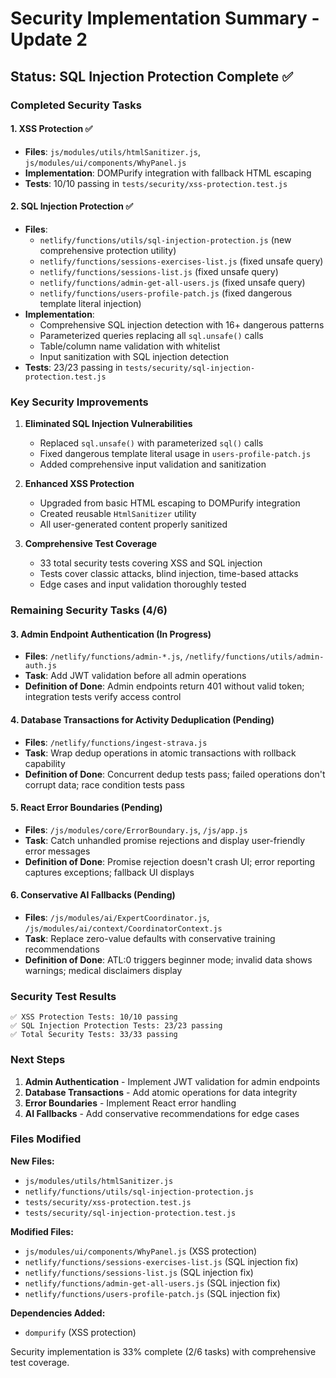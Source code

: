 # Security Implementation Summary - Update 2

## Status: SQL Injection Protection Complete ✅

### Completed Security Tasks

#### 1. XSS Protection ✅
- **Files**: `js/modules/utils/htmlSanitizer.js`, `js/modules/ui/components/WhyPanel.js`
- **Implementation**: DOMPurify integration with fallback HTML escaping
- **Tests**: 10/10 passing in `tests/security/xss-protection.test.js`

#### 2. SQL Injection Protection ✅
- **Files**: 
  - `netlify/functions/utils/sql-injection-protection.js` (new comprehensive protection utility)
  - `netlify/functions/sessions-exercises-list.js` (fixed unsafe query)
  - `netlify/functions/sessions-list.js` (fixed unsafe query)
  - `netlify/functions/admin-get-all-users.js` (fixed unsafe query)
  - `netlify/functions/users-profile-patch.js` (fixed dangerous template literal injection)
- **Implementation**: 
  - Comprehensive SQL injection detection with 16+ dangerous patterns
  - Parameterized queries replacing all `sql.unsafe()` calls
  - Table/column name validation with whitelist
  - Input sanitization with SQL injection detection
- **Tests**: 23/23 passing in `tests/security/sql-injection-protection.test.js`

### Key Security Improvements

1. **Eliminated SQL Injection Vulnerabilities**
   - Replaced `sql.unsafe()` with parameterized `sql()` calls
   - Fixed dangerous template literal usage in `users-profile-patch.js`
   - Added comprehensive input validation and sanitization

2. **Enhanced XSS Protection**
   - Upgraded from basic HTML escaping to DOMPurify integration
   - Created reusable `HtmlSanitizer` utility
   - All user-generated content properly sanitized

3. **Comprehensive Test Coverage**
   - 33 total security tests covering XSS and SQL injection
   - Tests cover classic attacks, blind injection, time-based attacks
   - Edge cases and input validation thoroughly tested

### Remaining Security Tasks (4/6)

#### 3. Admin Endpoint Authentication (In Progress)
- **Files**: `/netlify/functions/admin-*.js`, `/netlify/functions/utils/admin-auth.js`
- **Task**: Add JWT validation before all admin operations
- **Definition of Done**: Admin endpoints return 401 without valid token; integration tests verify access control

#### 4. Database Transactions for Activity Deduplication (Pending)
- **Files**: `/netlify/functions/ingest-strava.js`
- **Task**: Wrap dedup operations in atomic transactions with rollback capability
- **Definition of Done**: Concurrent dedup tests pass; failed operations don't corrupt data; race condition tests pass

#### 5. React Error Boundaries (Pending)
- **Files**: `/js/modules/core/ErrorBoundary.js`, `/js/app.js`
- **Task**: Catch unhandled promise rejections and display user-friendly error messages
- **Definition of Done**: Promise rejection doesn't crash UI; error reporting captures exceptions; fallback UI displays

#### 6. Conservative AI Fallbacks (Pending)
- **Files**: `/js/modules/ai/ExpertCoordinator.js`, `/js/modules/ai/context/CoordinatorContext.js`
- **Task**: Replace zero-value defaults with conservative training recommendations
- **Definition of Done**: ATL:0 triggers beginner mode; invalid data shows warnings; medical disclaimers display

### Security Test Results

```
✅ XSS Protection Tests: 10/10 passing
✅ SQL Injection Protection Tests: 23/23 passing
✅ Total Security Tests: 33/33 passing
```

### Next Steps

1. **Admin Authentication** - Implement JWT validation for admin endpoints
2. **Database Transactions** - Add atomic operations for data integrity
3. **Error Boundaries** - Implement React error handling
4. **AI Fallbacks** - Add conservative recommendations for edge cases

### Files Modified

**New Files:**
- `js/modules/utils/htmlSanitizer.js`
- `netlify/functions/utils/sql-injection-protection.js`
- `tests/security/xss-protection.test.js`
- `tests/security/sql-injection-protection.test.js`

**Modified Files:**
- `js/modules/ui/components/WhyPanel.js` (XSS protection)
- `netlify/functions/sessions-exercises-list.js` (SQL injection fix)
- `netlify/functions/sessions-list.js` (SQL injection fix)
- `netlify/functions/admin-get-all-users.js` (SQL injection fix)
- `netlify/functions/users-profile-patch.js` (SQL injection fix)

**Dependencies Added:**
- `dompurify` (XSS protection)

Security implementation is 33% complete (2/6 tasks) with comprehensive test coverage.
